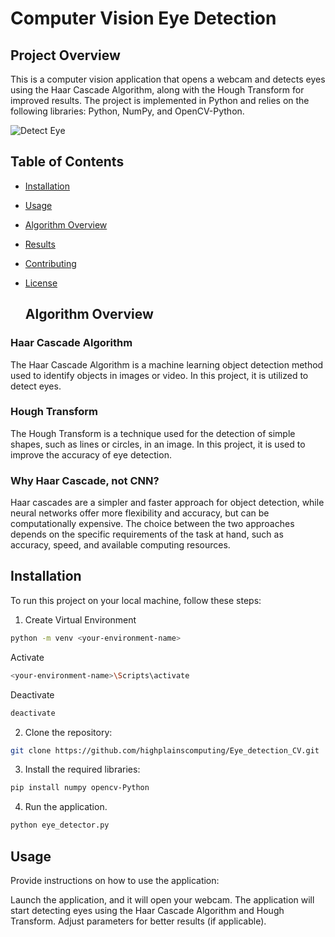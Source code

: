 # Computer Vision Eye Detection

## Project Overview

This is a computer vision application that opens a webcam and detects eyes using the Haar Cascade Algorithm, along with the Hough Transform for improved results. 
The project is implemented in Python and relies on the following libraries: Python, NumPy, and OpenCV-Python.

![Detect Eye](https://i.imgur.com/feB157Q.jpg)

## Table of Contents


- [Installation](#installation)
- [Usage](#usage)
- [Algorithm Overview](#algorithm-overview)
- [Results](#results)
- [Contributing](#contributing)
- [License](#license)

  ## Algorithm Overview

### Haar Cascade Algorithm
The Haar Cascade Algorithm is a machine learning object detection method used to identify objects in images or video. In this project, it is utilized to detect eyes.

### Hough Transform
The Hough Transform is a technique used for the detection of simple shapes, such as lines or circles, in an image. In this project, it is used to improve the accuracy of eye detection.

### Why Haar Cascade, not CNN?
Haar cascades are a simpler and faster approach for object detection, while neural networks offer more flexibility and accuracy, but can be computationally expensive. 
The choice between the two approaches depends on the specific requirements of the task at hand, such as accuracy, speed, and available computing resources.
## Installation

To run this project on your local machine, follow these steps:

1. Create Virtual Environment
  ```bash
  python -m venv <your-environment-name>
```
Activate
```bash
<your-environment-name>\Scripts\activate
```
Deactivate
```bash
deactivate
```

2. Clone the repository:
```bash
git clone https://github.com/highplainscomputing/Eye_detection_CV.git
```

3. Install the required libraries:

```bash
pip install numpy opencv-Python
```
4. Run the application.
```bash
python eye_detector.py
```

## Usage
Provide instructions on how to use the application:

Launch the application, and it will open your webcam.
The application will start detecting eyes using the Haar Cascade Algorithm and Hough Transform.
Adjust parameters for better results (if applicable).

